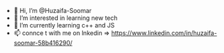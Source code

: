 - 👋 Hi, I’m @Huzaifa-Soomar
- 👀 I’m interested in learning new tech
- 🌱 I’m currently learning c++ and JS
- 📫 connce t with me on lnkedin => https://www.linkedin.com/in/huzaifa-soomar-58b416290/


<!---
Huzaifa-Soomar/Huzaifa-Soomar is a ✨ special ✨ repository because its `README.md` (this file) appears on your GitHub profile.
You can click the Preview link to take a look at your changes.
--->
